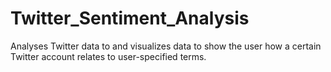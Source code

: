# Twitter_Sentiment_Analysis
 Analyses Twitter data to and visualizes data to show the user how a certain Twitter account relates to user-specified terms.

